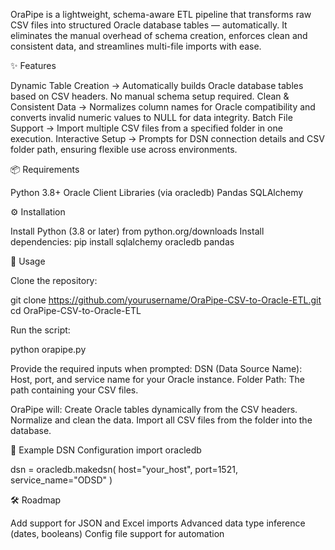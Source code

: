 OraPipe is a lightweight, schema-aware ETL pipeline that transforms raw CSV files into structured Oracle database tables — automatically.
It eliminates the manual overhead of schema creation, enforces clean and consistent data, and streamlines multi-file imports with ease.

✨ Features

Dynamic Table Creation → Automatically builds Oracle database tables based on CSV headers. No manual schema setup required.
Clean & Consistent Data → Normalizes column names for Oracle compatibility and converts invalid numeric values to NULL for data integrity.
Batch File Support → Import multiple CSV files from a specified folder in one execution.
Interactive Setup → Prompts for DSN connection details and CSV folder path, ensuring flexible use across environments.

📦 Requirements

Python 3.8+
Oracle Client Libraries
 (via oracledb)
Pandas
SQLAlchemy

⚙️ Installation

Install Python (3.8 or later) from python.org/downloads
Install dependencies:
pip install sqlalchemy oracledb pandas


🚀 Usage

Clone the repository:

git clone https://github.com/yourusername/OraPipe-CSV-to-Oracle-ETL.git
cd OraPipe-CSV-to-Oracle-ETL


Run the script:

python orapipe.py

Provide the required inputs when prompted:
DSN (Data Source Name): Host, port, and service name for your Oracle instance.
Folder Path: The path containing your CSV files.

OraPipe will:
Create Oracle tables dynamically from the CSV headers.
Normalize and clean the data.
Import all CSV files from the folder into the database.

📖 Example DSN Configuration
import oracledb

dsn = oracledb.makedsn(
    host="your_host",
    port=1521,
    service_name="ODSD"
)

🛠 Roadmap

 Add support for JSON and Excel imports
 Advanced data type inference (dates, booleans)
 Config file support for automation
  


